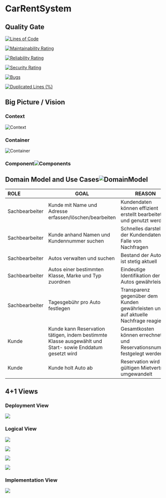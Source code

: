 

# CarRentSystem

## **Quality Gate**

[![Lines of Code](https://sonarcloud.io/api/project_badges/measure?project=EricLue_CarRentSystem&metric=ncloc)](https://sonarcloud.io/dashboard?id=EricLue_CarRentSystem)

[![Maintainability Rating](https://sonarcloud.io/api/project_badges/measure?project=EricLue_CarRentSystem&metric=sqale_rating)](https://sonarcloud.io/dashboard?id=EricLue_CarRentSystem)

[![Reliability Rating](https://sonarcloud.io/api/project_badges/measure?project=EricLue_CarRentSystem&metric=reliability_rating)](https://sonarcloud.io/dashboard?id=EricLue_CarRentSystem)

[![Security Rating](https://sonarcloud.io/api/project_badges/measure?project=EricLue_CarRentSystem&metric=security_rating)](https://sonarcloud.io/dashboard?id=EricLue_CarRentSystem)

[![Bugs](https://sonarcloud.io/api/project_badges/measure?project=EricLue_CarRentSystem&metric=bugs)](https://sonarcloud.io/dashboard?id=EricLue_CarRentSystem)

[![Duplicated Lines (%)](https://sonarcloud.io/api/project_badges/measure?project=EricLue_CarRentSystem&metric=duplicated_lines_density)](https://sonarcloud.io/dashboard?id=EricLue_CarRentSystem)



## **Big Picture / Vision**

### Context

![Context](./docs/Context.png)



### Container

![Container](./docs/Container.png)

### Component![Components](./docs/Component.png)



## Domain Model and Use Cases![DomainModel](./docs\DomainModel.jpg)

| ROLE           | GOAL                                                         | REASON                                                       |
| :------------- | ------------------------------------------------------------ | ------------------------------------------------------------ |
| Sachbearbeiter | Kunde mit Name und Adresse erfassen/löschen/bearbeiten       | Kundendaten können effizient erstellt bearbeitet und genutzt werden |
| Sachbearbeiter | Kunde anhand Namen und Kundennummer suchen                   | Schnelles darstellen der Kundendaten im Falle von Nachfragen |
| Sachbearbeiter | Autos verwalten und suchen                                   | Bestand der Autos ist stetig aktuell                         |
| Sachbearbeiter | Autos einer bestimmten Klasse, Marke und Typ zuordnen        | Eindeutige Identifikation der Autos gewährleisten            |
| Sachbearbeiter | Tagesgebühr pro Auto festlegen                               | Transparenz gegenüber dem Kunden gewährleisten und auf aktuelle Nachfrage reagieren |
| Kunde          | Kunde kann Reservation tätigen, indem bestimmte Klasse ausgewählt und Start- sowie Enddatum gesetzt wird | Gesamtkosten können errechnet und Reservationsnummer festgelegt werden |
| Kunde          | Kunde holt Auto ab                                           | Reservation wird in gültigen Mietvertrag umgewandelt         |

## 4+1 Views

### Deployment View

![](./docs\Deployment_View.png)

### Logical View

![](./docs\Logical_View-Customer.png)

![](./docs\Logical_View-Car.png)

![](./docs\Logical_View-CarClass.png)

![](./docs\Logical_View-Reservation.png)

### Implementation View

![](C:\visual\SOFTWARE_ARCH_DESIGN\CarRentSystem\docs\Implementation_View.drawio.svg)

